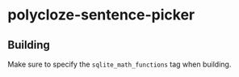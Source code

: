 # polycloze-sentence-picker

## Building

Make sure to specify the `sqlite_math_functions` tag when building.
